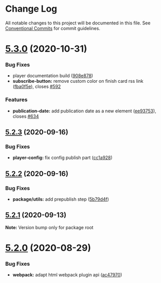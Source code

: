 # Change Log

All notable changes to this project will be documented in this file.
See [Conventional Commits](https://conventionalcommits.org) for commit guidelines.

# [5.3.0](https://github.com/podlove/podlove-ui/compare/v5.2.3...v5.3.0) (2020-10-31)


### Bug Fixes

* player documentation build ([908e878](https://github.com/podlove/podlove-ui/commit/908e878c6a312bb11c6a0b4ba5d44e605263d2ea))
* **subscribe-button:** remove custom color on finish card rss link ([fba0f5e](https://github.com/podlove/podlove-ui/commit/fba0f5e1c7312444eaffb7152b13797bca70b7bc)), closes [#592](https://github.com/podlove/podlove-ui/issues/592)


### Features

* **publication-date:** add publication date as a new element ([ee93753](https://github.com/podlove/podlove-ui/commit/ee93753bbfee9744eead093919670aa23efaeb3e)), closes [#634](https://github.com/podlove/podlove-ui/issues/634)





## [5.2.3](https://github.com/podlove/podlove-ui/compare/v5.2.2...v5.2.3) (2020-09-16)


### Bug Fixes

* **player-config:** fix config publish part ([cc1a928](https://github.com/podlove/podlove-ui/commit/cc1a928bea6de7704be9cdc9db2b501a2d96ea2c))





## [5.2.2](https://github.com/podlove/podlove-ui/compare/v5.2.1...v5.2.2) (2020-09-16)


### Bug Fixes

* **package/utils:** add prepublish step ([5b79d4f](https://github.com/podlove/podlove-ui/commit/5b79d4f6d1f2ca58d40a64fc2c0468b4c2e5e42f))





## [5.2.1](https://github.com/podlove/podlove-ui/compare/v5.2.0...v5.2.1) (2020-09-13)

**Note:** Version bump only for package root





# [5.2.0](https://github.com/podlove/podlove-ui/compare/v5.1.12...v5.2.0) (2020-08-29)


### Bug Fixes

* **webpack:** adapt html webpack plugin api ([ac47970](https://github.com/podlove/podlove-ui/commit/ac479708be7fa18060ac0cfe4b66b3ccaaa43d26))
